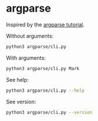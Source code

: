 # argparse

Inspired by the [argparse tutorial](https://docs.python.org/howto/argparse.html).

Without arguments:

```sh
python3 argparse/cli.py
```

With arguments:

```sh
python3 argparse/cli.py Mark
```

See help:

```sh
python3 argparse/cli.py --help
```

See version:

```sh
python3 argparse/cli.py --version
```
